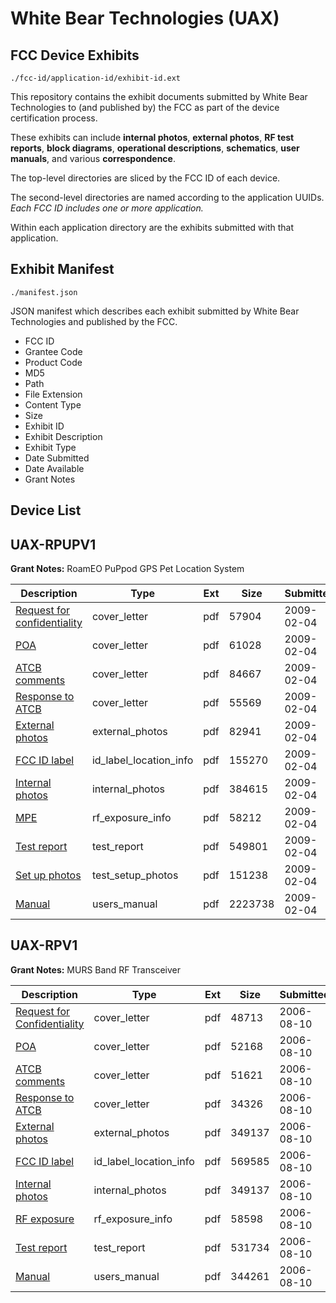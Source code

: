 # White Bear Technologies (UAX)
## FCC Device Exhibits

```
./fcc-id/application-id/exhibit-id.ext
```

This repository contains the exhibit documents submitted by White Bear Technologies to (and published by) the FCC as part of the device certification process.

These exhibits can include **internal photos**, **external photos**, **RF test reports**, **block diagrams**, **operational descriptions**, **schematics**, **user manuals**, and various **correspondence**.

The top-level directories are sliced by the FCC ID of each device.

The second-level directories are named according to the application UUIDs. *Each FCC ID includes one or more application.*

Within each application directory are the exhibits submitted with that application. 

## Exhibit Manifest

```
./manifest.json
```

JSON manifest which describes each exhibit submitted by White Bear Technologies and published by the FCC.

- FCC ID
- Grantee Code
- Product Code
- MD5
- Path
- File Extension
- Content Type
- Size
- Exhibit ID
- Exhibit Description
- Exhibit Type
- Date Submitted
- Date Available
- Grant Notes

## Device List
## UAX-RPUPV1
**Grant Notes:** RoamEO PuPpod GPS Pet Location System

| Description | Type | Ext | Size | Submitted | Available |
| ----------- | ---- | --- | ---- | --------- | --------- |
| [Request for confidentiality](UAX-RPUPV1/dd9f7ec58ee049487ddbf9bb42f1f564/1064935.pdf) | cover_letter | pdf | 57904 | 2009-02-04 | 2009-02-05 |
| [POA](UAX-RPUPV1/dd9f7ec58ee049487ddbf9bb42f1f564/1064936.pdf) | cover_letter | pdf | 61028 | 2009-02-04 | 2009-02-05 |
| [ATCB comments](UAX-RPUPV1/dd9f7ec58ee049487ddbf9bb42f1f564/1064937.pdf) | cover_letter | pdf | 84667 | 2009-02-04 | 2009-02-05 |
| [Response to ATCB](UAX-RPUPV1/dd9f7ec58ee049487ddbf9bb42f1f564/1064938.pdf) | cover_letter | pdf | 55569 | 2009-02-04 | 2009-02-05 |
| [External photos](UAX-RPUPV1/dd9f7ec58ee049487ddbf9bb42f1f564/1064940.pdf) | external_photos | pdf | 82941 | 2009-02-04 | 2009-02-05 |
| [FCC ID label](UAX-RPUPV1/dd9f7ec58ee049487ddbf9bb42f1f564/1064941.pdf) | id_label_location_info | pdf | 155270 | 2009-02-04 | 2009-02-05 |
| [Internal photos](UAX-RPUPV1/dd9f7ec58ee049487ddbf9bb42f1f564/1064942.pdf) | internal_photos | pdf | 384615 | 2009-02-04 | 2009-02-05 |
| [MPE](UAX-RPUPV1/dd9f7ec58ee049487ddbf9bb42f1f564/1064945.pdf) | rf_exposure_info | pdf | 58212 | 2009-02-04 | 2009-02-05 |
| [Test report](UAX-RPUPV1/dd9f7ec58ee049487ddbf9bb42f1f564/1064947.pdf) | test_report | pdf | 549801 | 2009-02-04 | 2009-02-05 |
| [Set up photos](UAX-RPUPV1/dd9f7ec58ee049487ddbf9bb42f1f564/1064962.pdf) | test_setup_photos | pdf | 151238 | 2009-02-04 | 2009-02-05 |
| [Manual](UAX-RPUPV1/dd9f7ec58ee049487ddbf9bb42f1f564/1064961.pdf) | users_manual | pdf | 2223738 | 2009-02-04 | 2009-02-05 |
## UAX-RPV1
**Grant Notes:** MURS Band RF Transceiver

| Description | Type | Ext | Size | Submitted | Available |
| ----------- | ---- | --- | ---- | --------- | --------- |
| [Request for Confidentiality](UAX-RPV1/13cb4a08cc6f5b415dcfa72e024fbe72/692252.pdf) | cover_letter | pdf | 48713 | 2006-08-10 | 2006-08-10 |
| [POA](UAX-RPV1/13cb4a08cc6f5b415dcfa72e024fbe72/692253.pdf) | cover_letter | pdf | 52168 | 2006-08-10 | 2006-08-10 |
| [ATCB comments](UAX-RPV1/13cb4a08cc6f5b415dcfa72e024fbe72/692254.pdf) | cover_letter | pdf | 51621 | 2006-08-10 | 2006-08-10 |
| [Response to ATCB](UAX-RPV1/13cb4a08cc6f5b415dcfa72e024fbe72/692255.pdf) | cover_letter | pdf | 34326 | 2006-08-10 | 2006-08-10 |
| [External photos](UAX-RPV1/13cb4a08cc6f5b415dcfa72e024fbe72/692257.pdf) | external_photos | pdf | 349137 | 2006-08-10 | 2006-08-10 |
| [FCC ID label](UAX-RPV1/13cb4a08cc6f5b415dcfa72e024fbe72/692258.pdf) | id_label_location_info | pdf | 569585 | 2006-08-10 | 2006-08-10 |
| [Internal photos](UAX-RPV1/13cb4a08cc6f5b415dcfa72e024fbe72/692257.pdf) | internal_photos | pdf | 349137 | 2006-08-10 | 2006-08-10 |
| [RF exposure](UAX-RPV1/13cb4a08cc6f5b415dcfa72e024fbe72/692261.pdf) | rf_exposure_info | pdf | 58598 | 2006-08-10 | 2006-08-10 |
| [Test report](UAX-RPV1/13cb4a08cc6f5b415dcfa72e024fbe72/692265.pdf) | test_report | pdf | 531734 | 2006-08-10 | 2006-08-10 |
| [Manual](UAX-RPV1/13cb4a08cc6f5b415dcfa72e024fbe72/692266.pdf) | users_manual | pdf | 344261 | 2006-08-10 | 2006-08-10 |
